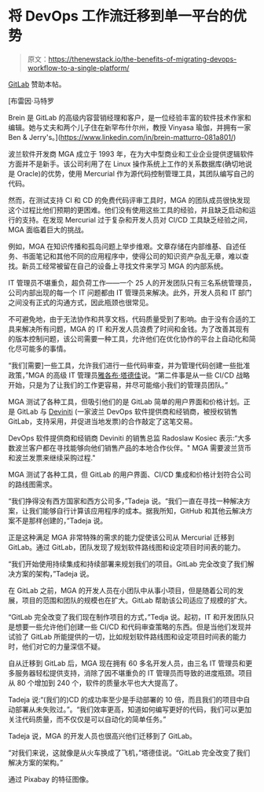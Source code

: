 # 将 DevOps 工作流迁移到单一平台的优势

> 原文：<https://thenewstack.io/the-benefits-of-migrating-devops-workflow-to-a-single-platform/>

[GitLab](https://about.gitlab.com/) 赞助本帖。

 [布雷因·马特罗

Brein 是 GitLab 的高级内容营销经理和客户，是一位经验丰富的软件技术作家和编辑。她与丈夫和两个儿子住在新罕布什尔州，教授 Vinyasa 瑜伽，并拥有一家 Ben & Jerry's。](https://www.linkedin.com/in/brein-matturro-081a801/) 

波兰软件开发商 MGA 成立于 1993 年，在为大中型商业和工业企业提供逻辑软件方面并不是新手。该公司利用了在 Linux 操作系统上工作的关系数据库(确切地说是 Oracle)的优势，使用 Mercurial 作为源代码控制管理工具，其团队编写自己的代码。

然而，在测试支持 CI 和 CD 的免费代码评审工具时，MGA 的团队成员很快发现这个过程比他们预期的更困难。他们没有使用这些工具的经验，并且缺乏启动和运行的支持。在发现 Mercurial 过于复杂和开发人员对 CI/CD 工具缺乏经验之间，MGA 面临着巨大的挑战。

例如，MGA 在知识传播和孤岛问题上举步维艰。文章存储在内部维基、自述任务、书面笔记和其他不同的应用程序中，使得公司的知识资产杂乱无章，难以查找。新员工经常被留在自己的设备上寻找文件来学习 MGA 的内部系统。

IT 管理员不堪重负，超负荷工作——一个 25 人的开发团队只有三名系统管理员，公司内部出现的每一个 IT 问题都由 IT 管理员来解决。此外，开发人员和 IT 部门之间没有正式的沟通方式，因此瓶颈也很常见。

不可避免地，由于无法协作和共享文档，代码质量受到了影响。由于没有合适的工具来解决所有问题，MGA 的 IT 和开发人员浪费了时间和金钱。为了改善其现有的版本控制问题，该公司需要一种工具，允许他们在优化协作的平台上自动化和简化尽可能多的事情。

“我们[需要]一些工具，允许我们进行一些代码审查，并为管理代码创建一些批准政策，”MGA 的高级 IT 管理员[雅各布·塔德佳](https://www.linkedin.com/in/jakub-tadeja/?locale=ar_AE)说。“第二件事是从一些 CI/CD 战略开始，只是为了让我们的工作更容易，并尽可能缩小我们的管理员团队。”

MGA 测试了各种工具，但吸引他们的是 GitLab 简单的用户界面和价格计划。正是 GitLab 与 [Deviniti](https://deviniti.com/) (一家波兰 DevOps 软件提供商和经销商，被授权销售 GitLab，支持采用，并促进当地发票)的合作敲定了这笔交易。

DevOps 软件提供商和经销商 Deviniti 的销售总监 Radoslaw Kosiec 表示:“大多数波兰客户都在寻找能够向他们销售产品的本地合作伙伴。" MGA 需要波兰货币和波兰发票来继续采购过程."

MGA 测试了各种工具，但 GitLab 的用户界面、CI/CD 集成和价格计划符合公司的路线图需求。

“我们挣得没有西方国家和西方公司多，”Tadeja 说。“我们一直在寻找一种解决方案，让我们能够自行计算该应用程序的成本。据我所知，GitHub 和其他云解决方案不是那样创建的，”Tadeja 说。

正是这种满足 MGA 非常特殊的需求的能力促使该公司从 Mercurial 迁移到 GitLab。通过 GitLab，团队发现了规划软件路线图和设定项目时间表的能力。

“我们开始使用持续集成和持续部署来规划我们的项目。GitLab 完全改变了我们解决方案的架构，”Tadeja 说。

在 GitLab 之前，MGA 的开发人员在小团队中从事小项目，但是随着公司的发展，项目的范围和团队的规模也在扩大。GitLab 帮助该公司适应了规模的扩大。

“GitLab 完全改变了我们现在制作项目的方式，”Tedja 说。起初，IT 和开发团队只是想要一些允许他们创建一些 CI/CD 和代码审查策略的东西。但是当他们发现并试验了 GitLab 所能提供的一切，比如规划软件路线图和设定项目时间表的能力时，他们对它的力量深信不疑。

自从迁移到 GitLab 后，MGA 现在拥有 60 多名开发人员，由三名 IT 管理员和更多服务器轻松提供支持，消除了因不堪重负的 IT 管理员而导致的进度瓶颈。项目从 80 个增加到 240 个，软件的质量水平也大大提高了。

Tadeja 说:“(我们的)CD 的成功率至少是手动部署的 10 倍，而且我们的项目中自动部署从未失败过。”。“我们效率更高，知道如何编写更好的代码，我们可以更加关注代码质量，而不仅仅是可以自动化的简单任务。”

Tadeja 说，MGA 的开发人员也很高兴他们迁移到了 GitLab。

“对我们来说，这就像是从火车换成了飞机，”塔德佳说。“GitLab 完全改变了我们解决方案的架构。”

通过 Pixabay 的特征图像。

<svg xmlns:xlink="http://www.w3.org/1999/xlink" viewBox="0 0 68 31" version="1.1"><title>Group</title> <desc>Created with Sketch.</desc></svg>